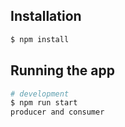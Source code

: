 

## Installation

```bash
$ npm install
```


## Running the app

```bash
# development
$ npm run start
producer and consumer
